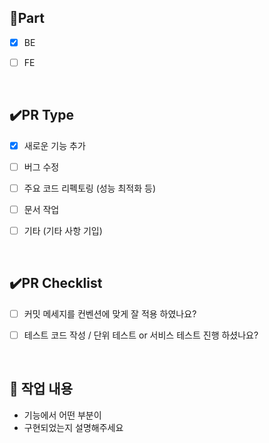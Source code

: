 <!-- 제목 : [FEAT] [BE] 구현한 기능 -->
<!-- #[이슈 번호] -->

## 📝Part
- [x] BE
- [ ] FE

  <br/>

## ✔️PR Type
- [x] 새로운 기능 추가
- [ ] 버그 수정
- [ ] 주요 코드 리펙토링 (성능 최적화 등)
- [ ] 문서 작업
- [ ] 기타 (기타 사항 기입)

  <br/>

## ✔️PR Checklist
- [ ] 커밋 메세지를 컨벤션에 맞게 잘 적용 하였나요?
- [ ] 테스트 코드 작성 / 단위 테스트 or 서비스 테스트 진행 하셨나요?

  <br/>

## 🔎 작업 내용
- 기능에서 어떤 부분이
- 구현되었는지 설명해주세요
